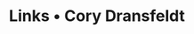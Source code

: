 ---
layout: feed
title: Links • Cory Dransfeldt
icon: link
description: A feed of links I've liked.
permalink: /assets/feeds/links.xsl
---